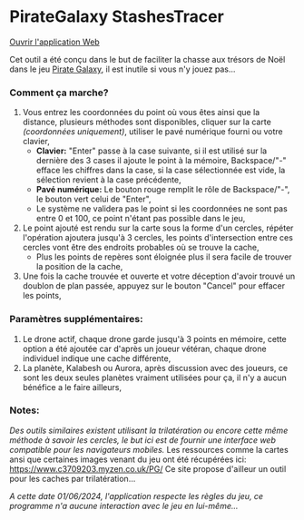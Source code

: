 # PirateGalaxy StashesTracer
[Ouvrir l'application Web](https://mralinoe.github.io/pgstWeb/)

Cet outil a été conçu dans le but de faciliter la chasse aux trésors de Noël dans le jeu [Pirate Galaxy]([https://pages.github.com/](https://pirategalaxy.com)), il est inutile si vous n'y jouez pas...
### Comment ça marche?
1) Vous entrez les coordonnées du point où vous êtes ainsi que la distance, plusieurs méthodes sont disponibles, cliquer sur la carte *(coordonnées uniquement)*, utiliser le pavé numérique fourni ou votre clavier,
   - **Clavier:** "Enter" passe à la case suivante, si il est utilisé sur la dernière des 3 cases il ajoute le point à la mémoire, Backspace/"-" efface les chiffres dans la case, si la case sélectionnée est vide, la sélection revient à la case précédente,
   - **Pavé numérique:** Le bouton rouge remplit le rôle de Backspace/"-", le bouton vert celui de "Enter",
   - Le système ne validera pas le point si les coordonnées ne sont pas entre 0 et 100, ce point n'étant pas possible dans le jeu,
2) Le point ajouté est rendu sur la carte sous la forme d'un cercles, répéter l'opération ajoutera jusqu'à 3 cercles, les points d'intersection entre ces cercles vont être des endroits probables où se trouve la cache,
   - Plus les points de repères sont éloignée plus il sera facile de trouver la position de la cache,
3) Une fois la cache trouvée et ouverte et votre déception d'avoir trouvé un doublon de plan passée, appuyez sur le bouton "Cancel" pour effacer les points,

### Paramètres supplémentaires:
1) Le drone actif, chaque drone garde jusqu'à 3 points en mémoire, cette option a été ajoutée car d'après un joueur vétéran, chaque drone individuel indique une cache différente,
2) La planète, Kalabesh ou Aurora, après discussion avec des joueurs, ce sont les deux seules planètes vraiment utilisées pour ça, il n'y a aucun bénéfice a le faire ailleurs,

### Notes:
*Des outils similaires existent utilisant la trilatération ou encore cette même méthode à savoir les cercles, le but ici est de fournir une interface web compatible pour les navigateurs mobiles.*
Les ressources comme la cartes ansi que certaines images venant du jeu ont été récupérées ici: https://www.c3709203.myzen.co.uk/PG/
Ce site propose d'ailleur un outil pour les caches par trilatération... 

*A cette date 01/06/2024, l'application respecte les règles du jeu, ce programme n'a aucune interaction avec le jeu en lui-même...*

